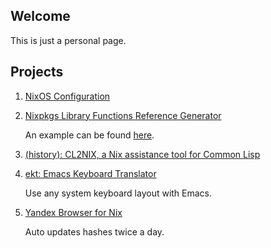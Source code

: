 ## Welcome

This is just a personal page.

## Projects

1. [NixOS Configuration](https://github.com/teu5us/nixos)
2. [Nixpkgs Library Functions Reference Generator](https://github.com/teu5us/nix-lib-html-reference)

   An example can be found [here](./nix-lib.html).

3. [(history): CL2NIX, a Nix assistance tool for Common Lisp](https://github.com/teu5us/cl2nix)
4. [ekt: Emacs Keyboard Translator](https://github.com/teu5us/ekt)

   Use any system keyboard layout with Emacs.

5. [Yandex Browser for Nix](https://github.com/teu5us/nix-yandex-browser)

   Auto updates hashes twice a day.
